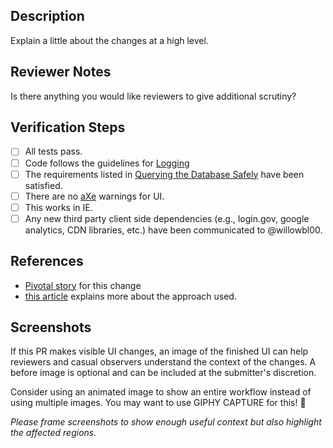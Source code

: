 ## Description

Explain a little about the changes at a high level.

## Reviewer Notes

Is there anything you would like reviewers to give additional scrutiny?

## Verification Steps

* [ ] All tests pass.
* [ ] Code follows the guidelines for [Logging](https://github.com/transcom/mymove/blob/master/docs/backend.md#logging)
* [ ] The requirements listed in
 [Querying the Database Safely](https://github.com/transcom/mymove/blob/master/docs/backend.md#querying-the-database-safely)
 have been satisfied.
* [ ] There are no [aXe](https://www.deque.com/products/aXe/) warnings for UI.
* [ ] This works in IE.
* [ ] Any new third party client side dependencies (e.g., login.gov, google analytics, CDN libraries, etc.) have been communicated to @willowbl00.

## References

* [Pivotal story](tbd) for this change
* [this article](tbd) explains more about the approach used.

## Screenshots

If this PR makes visible UI changes, an image of the finished UI can help reviewers and casual
observers understand the context of the changes. A before image is optional and
can be included at the submitter's discretion.

Consider using an animated image to show an entire workflow instead of using multiple images. You may want to use GIPHY CAPTURE for this! 📸

_Please frame screenshots to show enough useful context but also highlight the affected regions._
